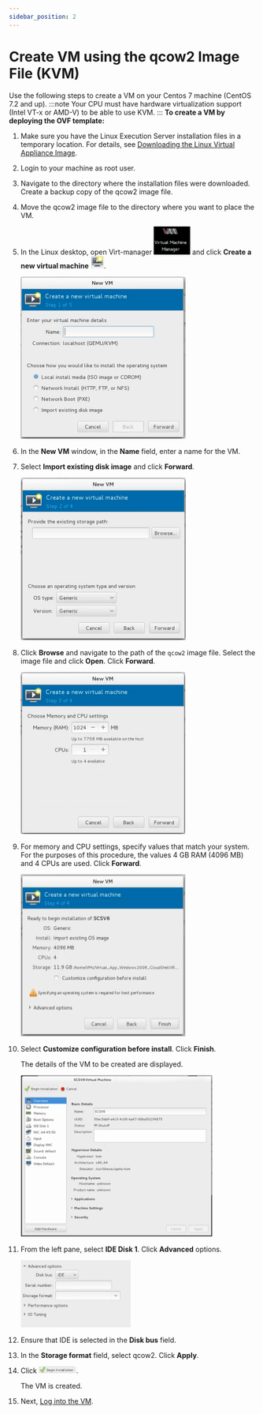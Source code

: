 ```yaml
---
sidebar_position: 2
---
```


# Create VM using the qcow2 Image File (KVM)

Use the following steps to create a VM on your Centos 7 machine (CentOS 7.2 and up).
:::note
Your CPU must have hardware virtualization support (Intel VT-x or AMD-V) to be able to use KVM.
:::
**To create a VM by deploying the OVF template:**

1. Make sure you have the Linux Execution Server installation files in a temporary location. For details, see [Downloading the Linux Virtual Appliance Image](https://help.quali.com/Online%20Help/0.0/Portal/Content/Linux/Dwnld-Lnx-VM-Img.htm).
2. Login to your machine as root user.
3. Navigate to the directory where the installation files were downloaded. Create a backup copy of the qcow2 image file.

4. Move the qcow2 image file to the directory where you want to place the VM.
5. In the Linux desktop, open Virt-manager ![](/Images/Linux2/Creating-a-VM-using-the-qcow2_74x57.png) and click **Create a new virtual machine** ![](/Images/Linux2/Creating-a-VM-using-the-qcow2_1.png).
    
    ![](/Images/Linux2/Creating-a-VM-using-the-qcow2_2.png)
    

6. In the **New VM** window, in the **Name** field, enter a name for the VM.
7. Select **Import existing disk image** and click **Forward**.
    
    ![](/Images/Linux2/Creating-a-VM-using-the-qcow2_3.png)
    

8. Click **Browse** and navigate to the path of the `qcow2` image file. Select the image file and click **Open**. Click **Forward**.
    
    ![](/Images/Linux2/Creating-a-VM-using-the-qcow2_4.png)
    

9. For memory and CPU settings, specify values that match your system. For the purposes of this procedure, the values 4 GB RAM (4096 MB) and 4 CPUs are used. Click **Forward**.
    
    ![](/Images/Linux2/Creating-a-VM-using-the-qcow2_5_334x328.png)
    

10. Select **Customize configuration before install**. Click **Finish**.
    
    The details of the VM to be created are displayed.
    
    ![](/Images/Linux2/Creating-a-VM-using-the-qcow2_6_389x327.png)
    

11. From the left pane, select **IDE Disk 1**. Click **Advanced** options.
    
    ![](/Images/Linux2/Creating-a-VM-using-the-qcow2_7_223x136.png)
    

12. Ensure that IDE is selected in the **Disk bus** field.
13. In the **Storage format** field, select qcow2. Click **Apply**.
14. Click ![](/Images/Linux2/Creating-a-VM-using-the-qcow2_8_76x14.png).
    
    The VM is created.
    
15. Next, [Log into the VM](https://help.quali.com/Online%20Help/0.0/Portal/Content/Linux/Login.htm).